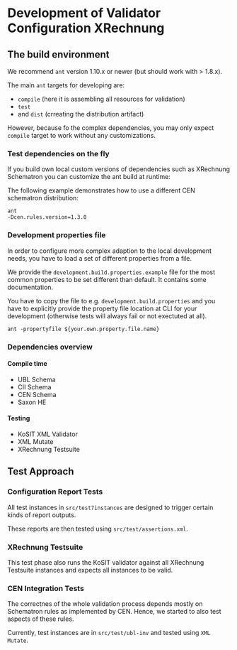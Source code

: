 # Development of Validator Configuration XRechnung

## The build environment

We recommend `ant` version 1.10.x or newer (but should work with > 1.8.x).

The main `ant` targets for developing are:

* `compile` (here it is assembling all resources for validation)
* `test`
* and `dist` (crreating the distribution artifact)

However, because fo the complex dependencies, you may only expect `compile` target to work without any customizations.

### Test dependencies on the fly

If you build own local custom versions of dependencies such as XRechnung Schematron you can customize the ant build at runtime:

The following example demonstrates how to use a different CEN schematron distribution:
```shell
ant
-Dcen.rules.version=1.3.0
```

### Development properties file

In order to configure more complex adaption to the local development needs, you have to load a set of different properties from a file.

We provide the `development.build.properties.example` file for the most common properties to be set different than default. It contains some documentation.

You have to copy the file to e.g. `development.build.properties` and you have to explicitly provide the property file location at CLI for your development (otherwise tests will always fail or not exectuted at all).

```shell
ant -propertyfile ${your.own.property.file.name}
```

### Dependencies overview

#### Compile time

* UBL Schema
* CII Schema
* CEN Schema
* Saxon HE

#### Testing

* KoSIT XML Validator
* XML Mutate
* XRechnung Testsuite

## Test Approach

### Configuration Report Tests

All test instances in `src/test7instances` are designed to trigger certain kinds of report outputs.

These reports are then tested using `src/test/assertions.xml`.


### XRechnung Testsuite

This test phase also runs the KoSIT validator against all XRechnung Testsuite instances and expects all instances to be valid.

### CEN Integration Tests

The correctnes of the whole validation process depends mostly on Schematron rules as implemented by CEN.
Hence, we started to also test aspects of these rules.

Currently, test instances are in `src/test/ubl-inv` and tested using `XML Mutate`.
